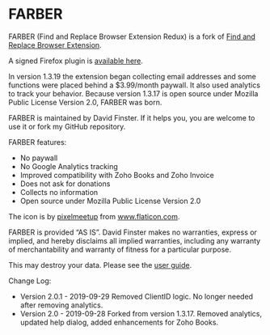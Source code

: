 # FARBER


FARBER (Find and Replace Browser Extension Redux) is a fork of [Find and Replace Browser Extension](https://github.com/Dalimil/Find-and-Replace-Browser-Extension).

A signed Firefox plugin is [available here](https://github.com/dfinster/FARBER/releases/download/2.0.1/farber-2.0.1-fx.xpi).  


In version 1.3.19 the extension began collecting email addresses and some functions were placed behind a $3.99/month paywall. It also used analytics to track your behavior. Because version 1.3.17 is open source under Mozilla Public License Version 2.0, FARBER was born.

FARBER is maintained by David Finster. If it helps you, you are welcome to use it or fork my GitHub repository.

FARBER features:

* No paywall
* No Google Analytics tracking
* Improved compatibility with Zoho Books and Zoho Invoice
* Does not ask for donations
* Collects no information
* Open source under Mozilla Public License Version 2.0

The icon is by [pixelmeetup](https://www.flaticon.com/authors/pixelmeetup) from www.flaticon.com.

FARBER is provided “AS IS”. David Finster makes no warranties, express or implied, and hereby disclaims all implied warranties, including any warranty of merchantability and warranty of fitness for a particular purpose.

This may destroy your data. Please see the [user guide](https://finsterbt.com/farber/farber-user-guide/). 

Change Log:

* Version 2.0.1 - 2019-09-29
Removed ClientID logic. No longer needed after removing analytics.
* Version 2.0 - 2019-09-28
Forked from version 1.3.17. Removed analytics, updated help dialog, added enhancements for Zoho Books.
